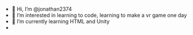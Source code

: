 - 👋 Hi, I’m @jonathan2374
- 👀 I’m interested in learning to code, learning to make a vr game one day
- 🌱 I’m currently learning HTML and Unity
- 

<!---
jonathan2374/jonathan2374 is a ✨ special ✨ repository because its `README.md` (this file) appears on your GitHub profile.
You can click the Preview link to take a look at your changes.
--->
